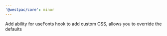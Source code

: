 ```yaml
---
'@westpac/core': minor
---
```


Add ability for useFonts hook to add custom CSS, allows you to override the defaults
